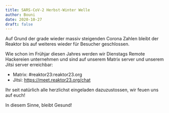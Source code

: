 ```yaml
---
title: SARS-CoV-2 Herbst-Winter Welle
author: Bouni
date: 2020-10-27
draft: false
---
```


Auf Grund der grade wieder massiv steigenden Corona Zahlen bleibt der Reaktor bis auf weiteres wieder für Besucher geschlossen.

Wie schon im Frühjar diesen Jahres werden wir Dienstags Remote Hackereien unternehmen und sind auf unserem Matrix server und unserem Jitsi server erreichbar:

 - Matrix: #reaktor23:reaktor23.org
 - Jitsi: https://meet.reaktor23.org/chat

Ihr seit natürlich alle herzlichst eingeladen dazuzustossen, wir feuen uns auf euch!

In diesem Sinne, bleibt Gesund!
